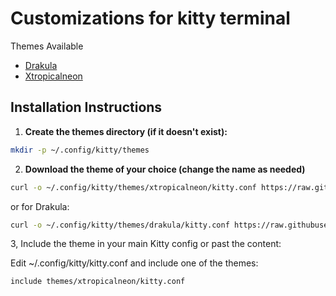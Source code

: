 # Customizations for kitty terminal


Themes Available

- [Drakula](./themes/drakula/kitty.conf)
- [Xtropicalneon](./themes/xtropicalneon/kitty.conf)


## Installation Instructions

1. **Create the themes directory (if it doesn't exist):**

```bash
mkdir -p ~/.config/kitty/themes
```

2. **Download the theme of your choice (change the name as needed)**


```bash
curl -o ~/.config/kitty/themes/xtropicalneon/kitty.conf https://raw.githubusercontent.com/xscriptorcode/art/main/themes/xtropicalneon/kitty.conf

```
 or for Drakula:

 ```bash
 curl -o ~/.config/kitty/themes/drakula/kitty.conf https://raw.githubusercontent.com/xscriptorcode/art/main/themes/drakula/kitty.conf
```


3, Include the theme in your main Kitty config or past the content:

Edit ~/.config/kitty/kitty.conf and include one of the themes:

```bash
include themes/xtropicalneon/kitty.conf
```
